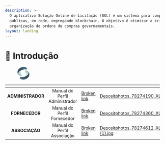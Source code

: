 ```yaml
---
description: >-
  O aplicativo Solução Online de Licitação (SOL) é um sistema para compras
  públicas, em rede, empregando blockchain. O objetivo é otimizar a criação e
  organização de ordens de compras governamentais.
layout: landing
---
```


# 🚀 Introdução

<figure><img src=".gitbook/assets/Group (1).png" alt=""><figcaption></figcaption></figure>

<table data-view="cards"><thead><tr><th align="center"></th><th align="center"></th><th data-hidden data-card-target data-type="content-ref"></th><th data-hidden data-card-cover data-type="files"></th></tr></thead><tbody><tr><td align="center"><strong>ADMINISTRADOR</strong></td><td align="center">Manual do Perfil Administrador</td><td><a href="broken-reference">Broken link</a></td><td><a href=".gitbook/assets/Depositphotos_78274190_XL.jpg">Depositphotos_78274190_XL.jpg</a></td></tr><tr><td align="center"><strong>FORNECEDOR</strong></td><td align="center">Manual do Perfil Fornecedor</td><td><a href="broken-reference">Broken link</a></td><td><a href=".gitbook/assets/Depositphotos_78274360_XL.jpg">Depositphotos_78274360_XL.jpg</a></td></tr><tr><td align="center"><strong>ASSOCIAÇÃO</strong></td><td align="center">Manual do Perfil Associação</td><td><a href="broken-reference">Broken link</a></td><td><a href=".gitbook/assets/Depositphotos_78274612_XL (1).jpg">Depositphotos_78274612_XL (1).jpg</a></td></tr></tbody></table>
